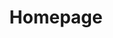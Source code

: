 ---
layout: base__homepage
title: Homepage
permalink: /
regenerate: true
hero: /assets/video/video-1.jpg
theme: theme-home-hero
---